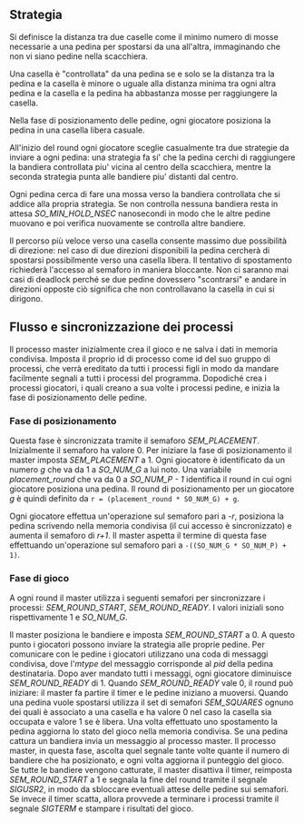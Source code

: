 ## Strategia

Si definisce la distanza tra due caselle come il minimo numero di mosse necessarie a una pedina per spostarsi da una all'altra, immaginando che non vi siano pedine nella scacchiera.

Una casella è "controllata" da una pedina se e solo se la distanza tra la pedina e la casella è minore o uguale alla distanza minima tra ogni altra pedina e la casella e la pedina ha abbastanza mosse per raggiungere la casella.

Nella fase di posizionamento delle pedine, ogni giocatore posiziona
la pedina in una casella libera casuale.

All'inizio del round ogni giocatore sceglie casualmente tra due strategie da inviare a ogni pedina: una strategia fa si' che la pedina cerchi di raggiungere la bandiera controllata piu' vicina al centro della scacchiera, mentre la seconda strategia punta alle bandiere piu' distanti dal centro.

Ogni pedina cerca di fare una mossa verso la bandiera controllata che si addice alla propria strategia. Se non controlla nessuna bandiera resta in attesa *SO_MIN_HOLD_NSEC* nanosecondi in modo che le altre pedine muovano e poi verifica nuovamente se controlla altre bandiere.

Il percorso più veloce verso una casella consente massimo due possibilità di direzione: nel caso di due direzioni disponibili la pedina cercherà di spostarsi possibilmente verso una casella libera. Il tentativo di spostamento richiederà l'accesso al semaforo in maniera bloccante. Non ci saranno mai casi di deadlock perché se due pedine dovessero "scontrarsi" e andare in direzioni opposte ciò significa che non controllavano la casella in cui si dirigono.

## Flusso e sincronizzazione dei processi

Il processo master inizialmente crea il gioco e ne salva i dati in memoria condivisa. Imposta il proprio id di processo come id del suo gruppo di processi, che verrà ereditato da tutti i processi figli in modo da mandare facilmente segnali a tutti i processi del programma. Dopodiché crea i processi giocatori, i quali creano a sua volte i processi pedine, e inizia la fase di posizionamento delle pedine.

### Fase di posizionamento

Questa fase è sincronizzata tramite il semaforo *SEM_PLACEMENT*. Inizialmente il semaforo ha valore 0. Per iniziare la fase di posizionamento il master imposta *SEM_PLACEMENT* a 1. Ogni giocatore è identificato da un numero *g* che va da 1 a *SO_NUM_G* a lui noto. Una variabile *placement_round* che va da 0 a *SO_NUM_P - 1* identifica il round in cui ogni giocatore posiziona una pedina. Il round di posizionamento per un giocatore *g* è quindi definito da `r = (placement_round * SO_NUM_G) + g`.

Ogni giocatore effettua un'operazione sul semaforo pari a *-r*, posiziona la pedina scrivendo nella memoria condivisa (il cui accesso è sincronizzato) e aumenta il semaforo di *r+1*. Il master aspetta il termine di questa fase effettuando un'operazione sul semaforo pari a `-((SO_NUM_G * SO_NUM_P) + 1)`.

### Fase di gioco

A ogni round il master utilizza i seguenti semafori per sincronizzare i processi: *SEM_ROUND_START*, *SEM_ROUND_READY*. I valori iniziali sono rispettivamente 1 e *SO_NUM_G*.

Il master posiziona le bandiere e imposta *SEM_ROUND_START* a 0. A questo punto i giocatori possono inviare la strategia alle proprie pedine. Per comunicare con le pedine i giocatori utilizzano una coda di messaggi condivisa, dove l'*mtype* del messaggio corrisponde al *pid* della pedina destinataria. Dopo aver mandato tutti i messaggi, ogni giocatore diminuisce *SEM_ROUND_READY* di 1. Quando *SEM_ROUND_READY* vale 0, il round può iniziare: il master fa partire il timer e le pedine iniziano a muoversi. Quando una pedina vuole spostarsi utilizza il set di semafori *SEM_SQUARES* ognuno dei quali è associato a una casella e ha valore 0 nel caso la casella sia occupata e valore 1 se è libera. Una volta effettuato uno spostamento la pedina aggiorna lo stato del gioco nella memoria condivisa. Se una pedina cattura un bandiera invia un messaggio al processo master. Il processo master, in questa fase, ascolta quel segnale tante volte quante il numero di bandiere che ha posizionato, e ogni volta aggiorna il punteggio del gioco. Se tutte le bandiere vengono catturate, il master disattiva il timer, reimposta *SEM_ROUND_START* a 1 e segnala la fine del round tramite il segnale *SIGUSR2*, in modo da sbloccare eventuali attese delle pedine sui semafori. Se invece il timer scatta, allora provvede a terminare i processi tramite il segnale *SIGTERM* e stampare i risultati del gioco.
